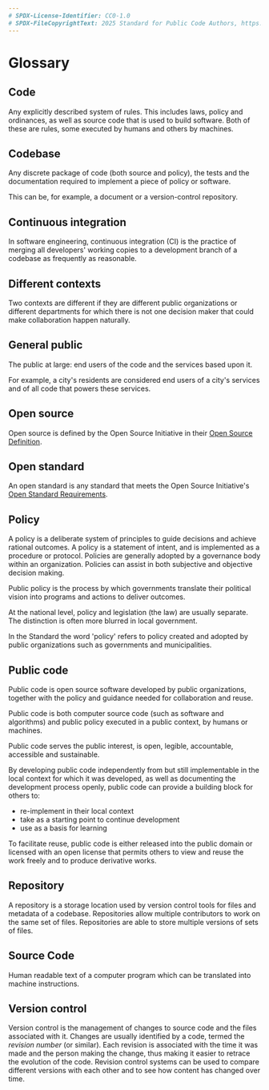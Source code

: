 ```yaml
---
# SPDX-License-Identifier: CC0-1.0
# SPDX-FileCopyrightText: 2025 Standard for Public Code Authors, https://www.standardforpubliccode.org/AUTHORS; 2019-2024 The Foundation for Public Code <info@publiccode.net>, https://www.standardforpubliccode.org/AUTHORS
---
```

# Glossary

## Code

Any explicitly described system of rules.
This includes laws, policy and ordinances, as well as source code that is used to build software.
Both of these are rules, some executed by humans and others by machines.

## Codebase

Any discrete package of code (both source and policy), the tests and the documentation required to implement a piece of policy or software.

This can be, for example, a document or a version-control repository.

## Continuous integration

In software engineering, continuous integration (CI) is the practice of merging all developers' working copies to a development branch of a codebase as frequently as reasonable.

## Different contexts

Two contexts are different if they are different public organizations or different departments for which there is not one decision maker that could make collaboration happen naturally.

## General public

The public at large: end users of the code and the services based upon it.

For example, a city's residents are considered end users of a city's services and of all code that powers these services.

## Open source

Open source is defined by the Open Source Initiative in their [Open Source Definition](https://opensource.org/osd-annotated).

## Open standard

An open standard is any standard that meets the Open Source Initiative's [Open Standard Requirements](https://opensource.org/osr).

## Policy

A policy is a deliberate system of principles to guide decisions and achieve rational outcomes.
A policy is a statement of intent, and is implemented as a procedure or protocol.
Policies are generally adopted by a governance body within an organization.
Policies can assist in both subjective and objective decision making.

Public policy is the process by which governments translate their political vision into programs and actions to deliver outcomes.

At the national level, policy and legislation (the law) are usually separate.
The distinction is often more blurred in local government.

In the Standard the word 'policy' refers to policy created and adopted by public organizations such as governments and municipalities.

## Public code

Public code is open source software developed by public organizations, together with the policy and guidance needed for collaboration and reuse.

Public code is both computer source code (such as software and algorithms) and public policy executed in a public context, by humans or machines.

Public code serves the public interest, is open, legible, accountable, accessible and sustainable.

By developing public code independently from but still implementable in the local context for which it was developed, as well as documenting the development process openly, public code can provide a building block for others to:

* re-implement in their local context
* take as a starting point to continue development
* use as a basis for learning

To facilitate reuse, public code is either released into the public domain or licensed with an open license that permits others to view and reuse the work freely and to produce derivative works.

## Repository

A repository is a storage location used by version control tools for files and metadata of a codebase.
Repositories allow multiple contributors to work on the same set of files.
Repositories are able to store multiple versions of sets of files.

## Source Code

Human readable text of a computer program which can be translated into machine instructions.

## Version control

Version control is the management of changes to source code and the files associated with it.
Changes are usually identified by a code, termed the *revision number* (or similar).
Each revision is associated with the time it was made and the person making the change, thus making it easier to retrace the evolution of the code.
Revision control systems can be used to compare different versions with each other and to see how content has changed over time.
